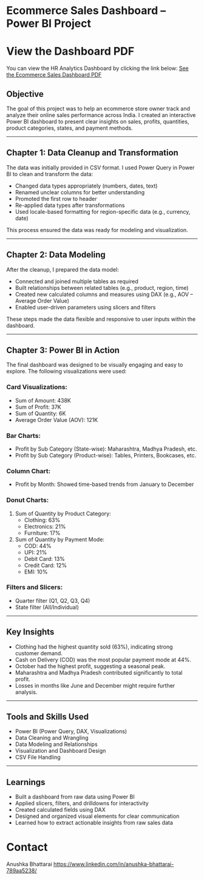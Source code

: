 # Ecommerce Sales Dashboard – Power BI Project

# View the Dashboard PDF
You can view the HR Analytics Dashboard by clicking the link below:
[See the Ecommerce Sales Dashboard PDF](Ecommerce%20Sales%20Dashboard.pdf)

## Objective

The goal of this project was to help an ecommerce store owner track and analyze their online sales performance across India. I created an interactive Power BI dashboard to present clear insights on sales, profits, quantities, product categories, states, and payment methods.

---

## Chapter 1: Data Cleanup and Transformation

The data was initially provided in CSV format. I used Power Query in Power BI to clean and transform the data:

- Changed data types appropriately (numbers, dates, text)
- Renamed unclear columns for better understanding
- Promoted the first row to header
- Re-applied data types after transformations
- Used locale-based formatting for region-specific data (e.g., currency, date)

This process ensured the data was ready for modeling and visualization.

---

## Chapter 2: Data Modeling

After the cleanup, I prepared the data model:

- Connected and joined multiple tables as required
- Built relationships between related tables (e.g., product, region, time)
- Created new calculated columns and measures using DAX (e.g., AOV – Average Order Value)
- Enabled user-driven parameters using slicers and filters

These steps made the data flexible and responsive to user inputs within the dashboard.

---

## Chapter 3: Power BI in Action

The final dashboard was designed to be visually engaging and easy to explore. The following visualizations were used:

### Card Visualizations:
- Sum of Amount: 438K
- Sum of Profit: 37K
- Sum of Quantity: 6K
- Average Order Value (AOV): 121K

### Bar Charts:
- Profit by Sub Category (State-wise): Maharashtra, Madhya Pradesh, etc.
- Profit by Sub Category (Product-wise): Tables, Printers, Bookcases, etc.

### Column Chart:
- Profit by Month: Showed time-based trends from January to December

### Donut Charts:
1. Sum of Quantity by Product Category:
   - Clothing: 63%
   - Electronics: 21%
   - Furniture: 17%
2. Sum of Quantity by Payment Mode:
   - COD: 44%
   - UPI: 21%
   - Debit Card: 13%
   - Credit Card: 12%
   - EMI: 10%

### Filters and Slicers:
- Quarter filter (Q1, Q2, Q3, Q4)
- State filter (All/Individual)

---

## Key Insights

- Clothing had the highest quantity sold (63%), indicating strong customer demand.
- Cash on Delivery (COD) was the most popular payment mode at 44%.
- October had the highest profit, suggesting a seasonal peak.
- Maharashtra and Madhya Pradesh contributed significantly to total profit.
- Losses in months like June and December might require further analysis.

---

## Tools and Skills Used

- Power BI (Power Query, DAX, Visualizations)
- Data Cleaning and Wrangling
- Data Modeling and Relationships
- Visualization and Dashboard Design
- CSV File Handling

---

## Learnings

- Built a dashboard from raw data using Power BI
- Applied slicers, filters, and drilldowns for interactivity
- Created calculated fields using DAX
- Designed and organized visual elements for clear communication
- Learned how to extract actionable insights from raw sales data

# Contact
Anushka Bhattarai
https://www.linkedin.com/in/anushka-bhattarai-789aa5238/

